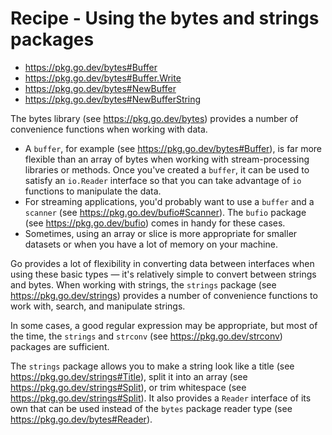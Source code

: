 # Recipe - Using the bytes and strings packages

- https://pkg.go.dev/bytes#Buffer
- https://pkg.go.dev/bytes#Buffer.Write
- https://pkg.go.dev/bytes#NewBuffer
- https://pkg.go.dev/bytes#NewBufferString

The bytes library (see https://pkg.go.dev/bytes) provides a number of convenience functions when working with data. 

- A `buffer`, for example (see https://pkg.go.dev/bytes#Buffer), is far more flexible than an array of bytes when working with stream-processing libraries or methods. Once you've created a `buffer`, it can be used to satisfy an `io.Reader` interface so that you can take advantage of `io` functions to manipulate the data. 
- For streaming applications, you'd probably want to use a `buffer` and a `scanner` (see https://pkg.go.dev/bufio#Scanner). The `bufio` package (see https://pkg.go.dev/bufio) comes in handy for these cases. 
- Sometimes, using an array or slice is more appropriate for smaller datasets or when you have a lot of memory on your machine.

Go provides a lot of flexibility in converting data between interfaces when using these basic types — it's relatively simple to convert between strings and bytes. When working with strings, the `strings` package (see https://pkg.go.dev/strings) provides a number of convenience functions to work with, search, and manipulate strings. 

In some cases, a good regular expression may be appropriate, but most of the time, the `strings` and `strconv` (see https://pkg.go.dev/strconv) packages are sufficient. 

The `strings` package allows you to make a string look like a title (see https://pkg.go.dev/strings#Title), split it into an array (see https://pkg.go.dev/strings#Split), or trim whitespace (see https://pkg.go.dev/strings#Split). It also provides a `Reader` interface of its own that can be used instead of the `bytes` package reader type (see https://pkg.go.dev/bytes#Reader).

